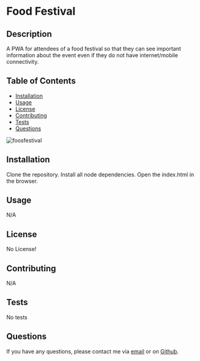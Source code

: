 # Food Festival   
## Description

A PWA for attendees of a food festival so that they can see important information about the event even if they do not have internet/mobile connectivity.

## Table of Contents

* [Installation](#installation)
* [Usage](#usage)
* [License](#license)
* [Contributing](#contributing)
* [Tests](#tests)
* [Questions](#questions)

![foosfestival](https://user-images.githubusercontent.com/62676730/100019963-d8763500-2d93-11eb-97e9-faaf1b3b013b.PNG)

## Installation

Clone the repository. Install all node dependencies. Open the index.html in the browser.

## Usage

N/A

## License

No License!

## Contributing

N/A

## Tests

No tests

## Questions

If you have any questions, please contact me via [email](vinnycar0923@gmail.com) or on [Github](http://github.com/vcaruso0923).
